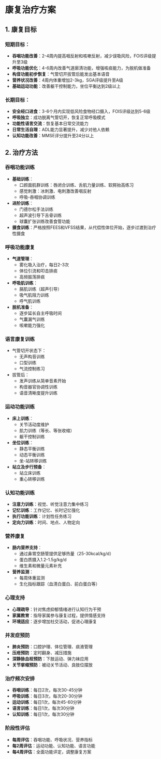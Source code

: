 # 康复治疗方案

## 1. 康复目标

### 短期目标：
- **吞咽功能改善**：2-4周内提高咽反射和咳嗽反射，减少误吸风险，FOIS评级提升至3级
- **呼吸功能优化**：4-6周内改善气道廓清功能，增强咳痰能力，为脱机做准备
- **构音功能初步恢复**：气管切开拔管后能发出基本语音
- **营养状况改善**：4周内体重增加2-3kg，SGA评级提升至A级
- **基础运动功能**：改善躯干控制能力，坐位平衡达到2级以上

### 长期目标：
- **安全经口进食**：3-6个月内实现低风险食物经口摄入，FOIS评级达到5-6级
- **呼吸独立**：成功脱离气管切开，恢复正常呼吸模式
- **功能性语言交流**：恢复基本日常交流能力
- **日常生活自理**：ADL能力显著提升，减少对他人依赖
- **认知功能改善**：MMSE评分提升至24分以上

## 2. 治疗方法

### 吞咽功能训练
- **基础训练**：
  - 口颜面肌群训练：唇闭合训练、舌肌力量训练、软腭抬高练习
  - 感觉刺激：冰刺激、电刺激改善咽反射
  - 呼吸-吞咽协调训练
- **进阶训练**：
  - 门德尔松手法训练
  - 超声波引导下舌骨训练
  - 球囊扩张训练改善食管功能
- **摄食训练**：严格按照FEES和VFSS结果，从代偿性体位开始，逐步过渡到治疗性摄食

### 呼吸功能康复
- **气道管理**：
  - 雾化吸入治疗，每日2-3次
  - 体位引流和叩击排痰
  - 高频振荡排痰
- **呼吸肌训练**：
  - 膈肌训练（超声引导）
  - 吸气肌阻力训练
  - 呼气肌训练
- **脱机准备**：
  - 逐步延长自主呼吸时间
  - 气囊漏气训练
  - 咳嗽能力强化

### 语言康复训练
- 气管切开状态下：
  - 无声构音训练
  - 口型训练
  - 气流控制练习
- 拔管后：
  - 发声训练从简单音素开始
  - 构音器官协调性训练
  - 语音清晰度提升训练

### 运动功能训练
- **床上训练**：
  - 关节活动度维护
  - 肌力训练（等长、等张收缩）
  - 躯干控制训练
- **坐位训练**：
  - 静态平衡训练
  - 动态平衡训练
  - 坐-站转移训练
- **站立及步行预备**：
  - 站立床训练
  - 重心转移训练

### 认知功能训练
- **注意力训练**：视觉、听觉注意力集中练习
- **记忆训练**：工作记忆、长时记忆强化
- **执行功能训练**：计划性任务练习
- **定向力训练**：时间、地点、人物定向

### 营养康复
- **肠内营养支持**：
  - 通过鼻胃空肠管提供足够热量（25-30kcal/kg/d）
  - 蛋白质摄入1.2-1.5g/kg/d
  - 维生素和微量元素补充
- **营养监测**：
  - 每周体重监测
  - 生化指标跟踪（血清白蛋白、前白蛋白等）

### 心理支持
- **心理疏导**：针对焦虑抑郁情绪进行认知行为干预
- **家属教育**：指导家属参与康复过程，提供情感支持
- **环境适应**：逐步增加社交活动，促进心理康复

### 并发症预防
- **肺炎预防**：口腔护理、体位管理、痰液管理
- **压疮预防**：定时翻身、减压措施
- **深静脉血栓预防**：下肢运动、弹力袜应用
- **关节挛缩预防**：被动关节活动、良肢位摆放

### 治疗频次安排
- **吞咽训练**：每日2次，每次30-45分钟
- **呼吸训练**：每日3次，每次20-30分钟
- **运动训练**：每日1次，每次45-60分钟
- **语言训练**：每日1次，每次30分钟
- **认知训练**：每日1次，每次30分钟

### 阶段性评估
- **每周评估**：吞咽功能、呼吸状况、营养指标
- **每2周评估**：运动功能、认知功能、语言功能
- **每4周评估**：全面功能评定，调整康复方案